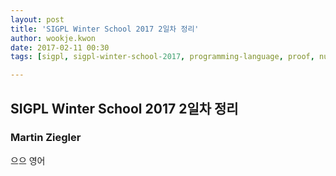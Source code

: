 ```yaml
---
layout: post
title: 'SIGPL Winter School 2017 2일차 정리'
author: wookje.kwon
date: 2017-02-11 00:30
tags: [sigpl, sigpl-winter-school-2017, programming-language, proof, number-theory, coq, math]

---
```


## SIGPL Winter School 2017 2일차 정리

### Martin Ziegler

으으 영어